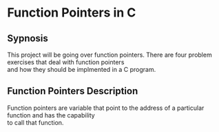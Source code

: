 # Function Pointers in C

## Sypnosis
This project will be going over function pointers. There are four problem exercises that deal with function pointers \
and how they should be implmented in a C program. 

## Function Pointers Description
Function pointers are variable that point to the address of a particular function and has the capability \
to call that function. 

